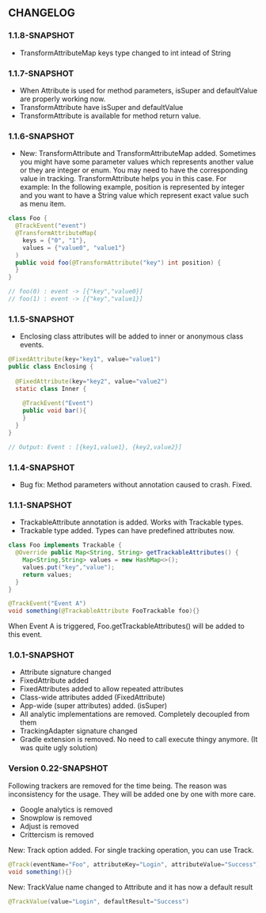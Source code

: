 ## CHANGELOG
### 1.1.8-SNAPSHOT
- TransformAttributeMap keys type changed to int intead of String

### 1.1.7-SNAPSHOT
- When Attribute is used for method parameters, isSuper and defaultValue are properly working now.
- TransformAttribute have isSuper and defaultValue
- TransformAttribute is available for method return value.

### 1.1.6-SNAPSHOT
- New: TransformAttribute and TransformAttributeMap added. Sometimes you might have some parameter values which
represents another value or they are integer or enum. You may need to have the corresponding value in tracking.
TransformAttribute helps you in this case. For example: In the following example, position is represented by integer
and you want to have a String value which represent exact value such as menu item.

```java
class Foo {
  @TrackEvent("event")
  @TransformAttributeMap(
    keys = {"0", "1"},
    values = {"value0", "value1"}
  )
  public void foo(@TransformAttribute("key") int position) {
  }
}

// foo(0) : event -> [{"key","value0}]
// foo(1) : event -> [{"key","value1}]
```

### 1.1.5-SNAPSHOT
- Enclosing class attributes will be added to inner or anonymous class events.
```java
@FixedAttribute(key="key1", value="value1")
public class Enclosing {
 
  @FixedAttribute(key="key2", value="value2")
  static class Inner {
  
    @TrackEvent("Event")
    public void bar(){
    }
  }
}

// Output: Event : [{key1,value1}, {key2,value2}]
```

### 1.1.4-SNAPSHOT
- Bug fix: Method parameters without annotation caused to crash. Fixed.

### 1.1.1-SNAPSHOT
- TrackableAttribute annotation is added. Works with Trackable types.
- Trackable type added. Types can have predefined attributes now.

```java
class Foo implements Trackable {
  @Override public Map<String, String> getTrackableAttributes() {
    Map<String,String> values = new HashMap<>();
    values.put("key","value");
    return values;
  }
}

@TrackEvent("Event A")
void something(@TrackableAttribute FooTrackable foo){}
```
When Event A is triggered, Foo.getTrackableAttributes() will be added to this event.

### 1.0.1-SNAPSHOT
- Attribute signature changed
- FixedAttribute added
- FixedAttributes added to allow repeated attributes
- Class-wide attributes added (FixedAttribute)
- App-wide (super attributes) added. (isSuper)
- All analytic implementations are removed. Completely decoupled from them
- TrackingAdapter signature changed
- Gradle extension is removed. No need to call execute thingy anymore. (It was quite ugly solution)

### Version 0.22-SNAPSHOT

Following trackers are removed for the time being. The reason was inconsistency for the usage. They will be added
one by one with more care.
- Google analytics is removed
- Snowplow is removed
- Adjust is removed
- Crittercism is removed

New: Track option added. For single tracking operation, you can use Track.
```java
@Track(eventName="Foo", attributeKey="Login", attributeValue="Success")
void something(){}
```

New: TrackValue name changed to Attribute and it has now a default result
```java
@TrackValue(value="Login", defaultResult="Success")
```
